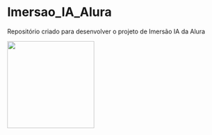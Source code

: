 # Imersao_IA_Alura
Repositório criado para desenvolver o projeto de Imersão IA da Alura

<img src="https://www.alura.com.br/assets/img/imersoes/imersao-ia-google-gemini/logo.1715192575.png" width="200px"><figcaption></figcaption>



